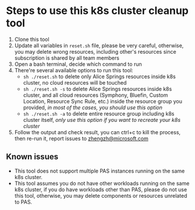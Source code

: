 # Steps to use this k8s cluster cleanup tool

1. Clone this tool
2. Update all variables in `reset.sh` file, please be very careful, otherwise, you may delete wrong resources, including other's resources since subscription is shared by all team members
3. Open a bash terminal, decide which command to run
4. There're several available options to run this tool:
    - `sh ./reset.sh` to delete only Alice Springs resources inside k8s cluster, no cloud resources will be touched
    - `sh ./reset.sh -s` to delete Alice Springs resources inside k8s cluster, and all cloud resources (Symphony, Bluefin, Custom Location, Resource Sync Rule, etc.) inside the resource group you provided, *in most of the cases, you should use this option*
    - `sh ./reset.sh -a` to delete entire resource group including k8s cluster itself, *only use this option if you want to recreate your k8s cluster*
5. Follow the output and check result, you can ctrl+c to kill the process, then re-run it, report issues to <zhengzh@microsoft.com>

## Known issues

- This tool does not support multiple PAS instances running on the same k8s cluster.
- This tool assumes you do not have other workloads running on the same k8s cluster, if you do have workloads other than PAS, please do not use this tool, otherwise, you may delete components or resources unrelated to PAS.
